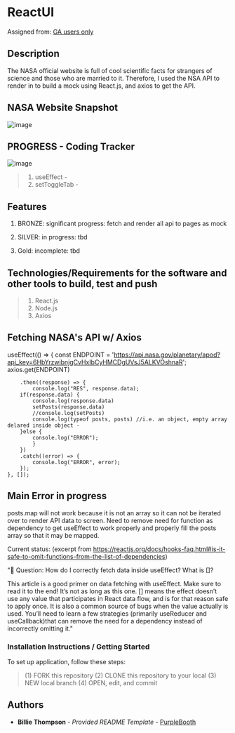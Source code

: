 # ReactUI

Assigned from:
[GA users only](https://git.generalassemb.ly/dc-wdi-react-redux/api-ui-pattern)

## Description
The NASA official website is full of cool scientific facts for strangers of science and those who are married to it.
Therefore, I used the NSA API to render in to build a mock using React.js, and axios to get the API.

## NASA Website Snapshot
  ![image](https://i.imgur.com/6rDHZth.jpg)

## PROGRESS - Coding Tracker
  ![image](https://i.imgur.com/UzB44CK.jpg)
> 1. useEffect - 
> 2. setToggleTab -

## Features
1. BRONZE:  significant progress: fetch and render all api to pages as mock

2. SILVER: in progress: tbd

3. Gold: incomplete: tbd

## Technologies/Requirements for the software and other tools to build, test and push
>1. React.js
>2. Node.js
>3. Axios

## Fetching NASA's API w/ Axios
   useEffect(() => {
        const ENDPOINT = 'https://api.nasa.gov/planetary/apod?api_key=6HbYrzwibnjgCvHxIbCyHMCDgUVsJ5ALKVOshnaR';
        axios.get(ENDPOINT)

        .then((response) => {
            console.log("RES", response.data);
        if(response.data) {
            console.log(response.data)
            setPosts(response.data)
            //console.log(setPosts)
            console.log(typeof posts, posts) //i.e. an object, empty array delared inside object - 
        }else {
            console.log("ERROR");
            }
        })
        .catch((error) => {
            console.log("ERROR", error);
        });
    }, []);


## Main Error in progress
posts.map will not work because it is not an array so it can not be iterated over to render API data to screen. Need to remove need for function as dependency to get useEffect to work properly and properly fill the posts array so that it may be mapped.

Current status: (excerpt from https://reactjs.org/docs/hooks-faq.html#is-it-safe-to-omit-functions-from-the-list-of-dependencies)

"🤔 Question: How do I correctly fetch data inside useEffect? What is []?

This article is a good primer on data fetching with useEffect. Make sure to read it to the end! It’s not as long as this one.
[] means the effect doesn’t use any value that participates in React data flow, and is for that reason safe to apply once.
It is also a common source of bugs when the value actually is used. You’ll need to learn a few strategies
(primarily useReducer and useCallback)that can remove the need for a dependency instead of incorrectly omitting it."




### Installation Instructions / Getting Started
To set up application, follow these steps:
>(1) FORK this repository
>(2) CLONE this repository to your local
>(3) NEW local branch
>(4) OPEN, edit, and commit

## Authors
  - **Billie Thompson** - *Provided README Template* -
    [PurpleBooth](https://github.com/PurpleBooth)
